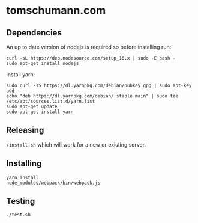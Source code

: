 tomschumann.com
===============

Dependencies
------------

An up to date version of nodejs is required so before installing run:
```
curl -sL https://deb.nodesource.com/setup_16.x | sudo -E bash -
sudo apt-get install nodejs
```

Install yarn:
```
sudo curl -sS https://dl.yarnpkg.com/debian/pubkey.gpg | sudo apt-key add -
echo "deb https://dl.yarnpkg.com/debian/ stable main" | sudo tee /etc/apt/sources.list.d/yarn.list
sudo apt-get update
sudo apt-get install yarn
```

Releasing
---------

`/install.sh` which will work for a new or existing server.


Installing
----------

```
yarn install
node_modules/webpack/bin/webpack.js
```

Testing
-------

```
./test.sh
```

